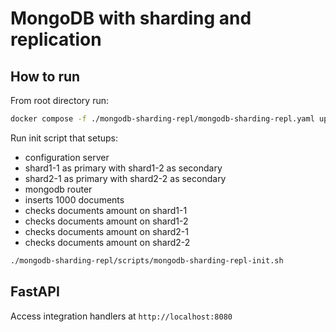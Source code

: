 # MongoDB with sharding and replication

## How to run

From root directory run:

```bash
docker compose -f ./mongodb-sharding-repl/mongodb-sharding-repl.yaml up -d
```

Run init script that setups:

- configuration server
- shard1-1 as primary with shard1-2 as secondary
- shard2-1 as primary with shard2-2 as secondary
- mongodb router
- inserts 1000 documents
- checks documents amount on shard1-1
- checks documents amount on shard1-2
- checks documents amount on shard2-1
- checks documents amount on shard2-2

```bash
./mongodb-sharding-repl/scripts/mongodb-sharding-repl-init.sh
```

## FastAPI

Access integration handlers at `http://localhost:8080`
